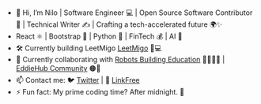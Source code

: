 - 👋 Hi, I’m Nilo | Software Engineer 💻 | Open Source Software Contributor 🐙 | Technical Writer ✍️ | Crafting a tech-accelerated future 🌍✨
- React ⚛️ | Bootstrap 🔵 | Python 🐍 | FinTech 💰 | AI 🤖
- 🛠️ Currently building LeetMigo [LeetMigo](https://leetmigo.com/) 👾💻
- 💞️ Currently collaborating with [Robots Building Education](https://robotsbuildingeducation.com/) 🤖👩🏽‍🏫 | [EddieHub Community](https://github.com/EddieHubCommunity) 🟠🐰 
- 📫 Contact me: 🐦 [Twitter](https://twitter.com/nilofalvarado) | 🔗 [LinkFree](https://linkfree.io/nfa1)
- ⚡ Fun fact: My prime coding time? After midnight. 🦉

<!---
nfa1/nfa1 is a ✨ special ✨ repository because its `README.md` (this file) appears on your GitHub profile.
You can click the Preview link to take a look at your changes.
--->
